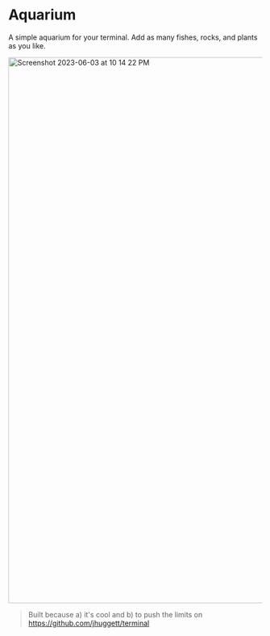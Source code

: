 # Aquarium
A simple aquarium for your terminal. Add as many fishes, rocks, and plants as you like.

<img width="1081" alt="Screenshot 2023-06-03 at 10 14 22 PM" src="https://github.com/jhuggett/aquarium/assets/59655877/64b6ab1a-4755-403d-9ec0-b23f3eea6bcd">


> Built because a) it's cool and b) to push the limits on https://github.com/jhuggett/terminal
